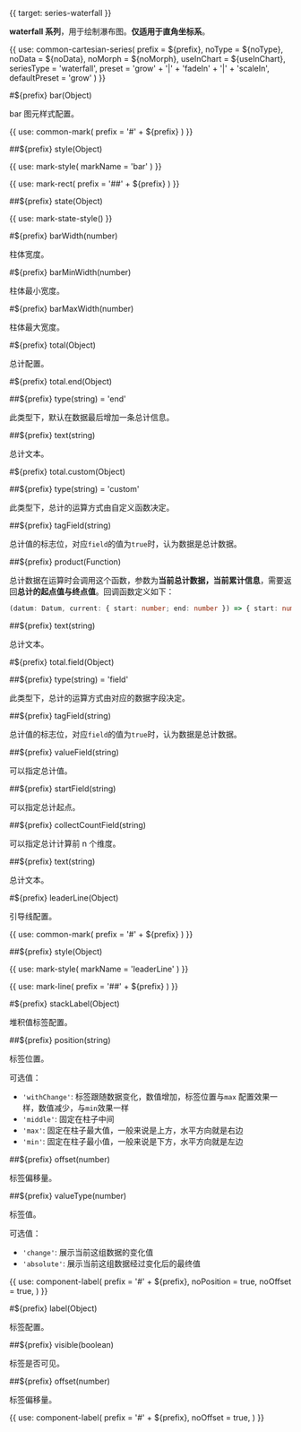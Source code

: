 {{ target: series-waterfall }}

<!-- IWaterfallSeriesSpec -->

**waterfall 系列**，用于绘制瀑布图。**仅适用于直角坐标系**。

{{ use: common-cartesian-series(
  prefix = ${prefix},
  noType = ${noType},
  noData = ${noData},
  noMorph = ${noMorph},
  useInChart = ${useInChart},
  seriesType = 'waterfall',
  preset = 'grow' + '|' + 'fadeIn' + '|' + 'scaleIn',
  defaultPreset = 'grow'
) }}

#${prefix} bar(Object)

bar 图元样式配置。

{{ use: common-mark(
  prefix = '#' + ${prefix}
) }}

##${prefix} style(Object)

{{ use: mark-style(
  markName = 'bar'
) }}

{{ use: mark-rect(
  prefix = '##' + ${prefix}
) }}

##${prefix} state(Object)

{{ use: mark-state-style() }}

#${prefix} barWidth(number)

柱体宽度。

#${prefix} barMinWidth(number)

柱体最小宽度。

#${prefix} barMaxWidth(number)

柱体最大宽度。

#${prefix} total(Object)

总计配置。

#${prefix} total.end(Object)

##${prefix} type(string) = 'end'

此类型下，默认在数据最后增加一条总计信息。

##${prefix} text(string)

总计文本。

#${prefix} total.custom(Object)

##${prefix} type(string) = 'custom'

此类型下，总计的运算方式由自定义函数决定。

##${prefix} tagField(string)

总计值的标志位，对应`field`的值为`true`时，认为数据是总计数据。

##${prefix} product(Function)

总计数据在运算时会调用这个函数，参数为**当前总计数据，当前累计信息**，需要返回**总计的起点值与终点值**。回调函数定义如下：

```ts
(datum: Datum, current: { start: number; end: number }) => { start: number; end: number };
```

##${prefix} text(string)

总计文本。

#${prefix} total.field(Object)

##${prefix} type(string) = 'field'

此类型下，总计的运算方式由对应的数据字段决定。

##${prefix} tagField(string)

总计值的标志位，对应`field`的值为`true`时，认为数据是总计数据。

##${prefix} valueField(string)

可以指定总计值。

##${prefix} startField(string)

可以指定总计起点。

##${prefix} collectCountField(string)

可以指定总计计算前 n 个维度。

##${prefix} text(string)

总计文本。

#${prefix} leaderLine(Object)

引导线配置。

{{ use: common-mark(
  prefix = '#' + ${prefix}
) }}

##${prefix} style(Object)

{{ use: mark-style(
  markName = 'leaderLine'
) }}

{{ use: mark-line(
  prefix = '##' + ${prefix}
) }}

#${prefix} stackLabel(Object)

堆积值标签配置。

##${prefix} position(string)

标签位置。

可选值：
- `'withChange'`: 标签跟随数据变化，数值增加，标签位置与`max` 配置效果一样，数值减少，与`min`效果一样
- `'middle'`: 固定在柱子中间
- `'max'`: 固定在柱子最大值，一般来说是上方，水平方向就是右边
- `'min'`: 固定在柱子最小值，一般来说是下方，水平方向就是左边

##${prefix} offset(number)

标签偏移量。

##${prefix} valueType(number)

标签值。

可选值：
- `'change'`: 展示当前这组数据的变化值
- `'absolute'`: 展示当前这组数据经过变化后的最终值

{{ use: component-label(
  prefix = '#' + ${prefix},
  noPosition = true,
  noOffset = true,
) }}

#${prefix} label(Object)

标签配置。

##${prefix} visible(boolean)

标签是否可见。

##${prefix} offset(number)

标签偏移量。

{{ use: component-label(
  prefix = '#' + ${prefix},
  noOffset = true,
) }}





